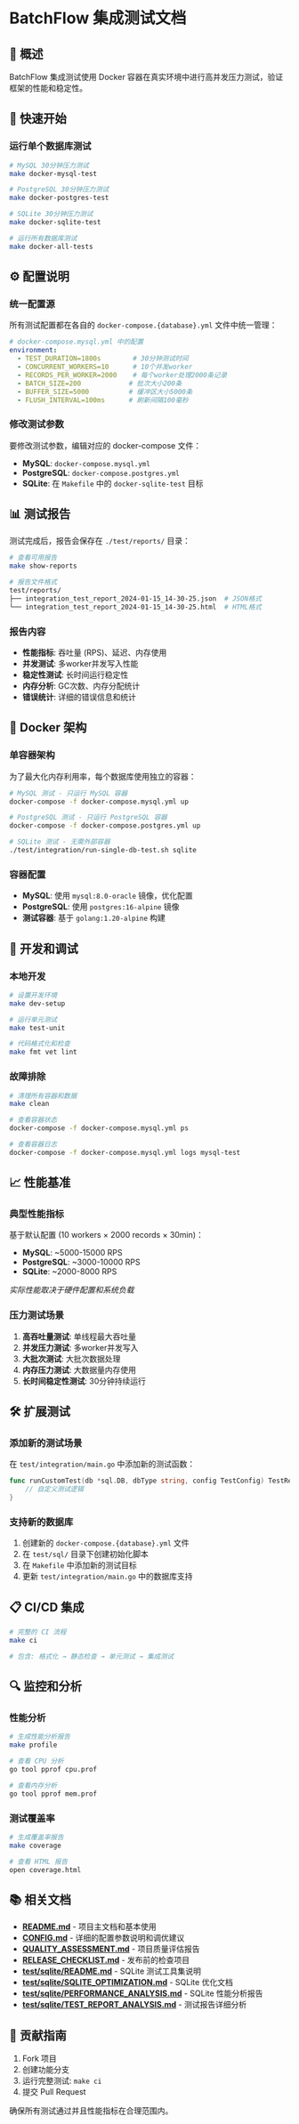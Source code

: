 # BatchFlow 集成测试文档

## 🎯 概述

BatchFlow 集成测试使用 Docker 容器在真实环境中进行高并发压力测试，验证框架的性能和稳定性。

## 🚀 快速开始

### 运行单个数据库测试

```bash
# MySQL 30分钟压力测试
make docker-mysql-test

# PostgreSQL 30分钟压力测试  
make docker-postgres-test

# SQLite 30分钟压力测试
make docker-sqlite-test

# 运行所有数据库测试
make docker-all-tests
```

## ⚙️ 配置说明

### 统一配置源

所有测试配置都在各自的 `docker-compose.{database}.yml` 文件中统一管理：

```yaml
# docker-compose.mysql.yml 中的配置
environment:
  - TEST_DURATION=1800s        # 30分钟测试时间
  - CONCURRENT_WORKERS=10      # 10个并发worker
  - RECORDS_PER_WORKER=2000    # 每个worker处理2000条记录
  - BATCH_SIZE=200            # 批次大小200条
  - BUFFER_SIZE=5000          # 缓冲区大小5000条
  - FLUSH_INTERVAL=100ms      # 刷新间隔100毫秒
```

### 修改测试参数

要修改测试参数，编辑对应的 docker-compose 文件：

- **MySQL**: `docker-compose.mysql.yml`
- **PostgreSQL**: `docker-compose.postgres.yml`
- **SQLite**: 在 `Makefile` 中的 `docker-sqlite-test` 目标

## 📊 测试报告

测试完成后，报告会保存在 `./test/reports/` 目录：

```bash
# 查看可用报告
make show-reports

# 报告文件格式
test/reports/
├── integration_test_report_2024-01-15_14-30-25.json  # JSON格式
└── integration_test_report_2024-01-15_14-30-25.html  # HTML格式
```

### 报告内容

- **性能指标**: 吞吐量 (RPS)、延迟、内存使用
- **并发测试**: 多worker并发写入性能
- **稳定性测试**: 长时间运行稳定性
- **内存分析**: GC次数、内存分配统计
- **错误统计**: 详细的错误信息和统计

## 🐳 Docker 架构

### 单容器架构

为了最大化内存利用率，每个数据库使用独立的容器：

```bash
# MySQL 测试 - 只运行 MySQL 容器
docker-compose -f docker-compose.mysql.yml up

# PostgreSQL 测试 - 只运行 PostgreSQL 容器  
docker-compose -f docker-compose.postgres.yml up

# SQLite 测试 - 无需外部容器
./test/integration/run-single-db-test.sh sqlite
```

### 容器配置

- **MySQL**: 使用 `mysql:8.0-oracle` 镜像，优化配置
- **PostgreSQL**: 使用 `postgres:16-alpine` 镜像
- **测试容器**: 基于 `golang:1.20-alpine` 构建

## 🔧 开发和调试

### 本地开发

```bash
# 设置开发环境
make dev-setup

# 运行单元测试
make test-unit

# 代码格式化和检查
make fmt vet lint
```

### 故障排除

```bash
# 清理所有容器和数据
make clean

# 查看容器状态
docker-compose -f docker-compose.mysql.yml ps

# 查看容器日志
docker-compose -f docker-compose.mysql.yml logs mysql-test
```

## 📈 性能基准

### 典型性能指标

基于默认配置 (10 workers × 2000 records × 30min)：

- **MySQL**: ~5000-15000 RPS
- **PostgreSQL**: ~3000-10000 RPS  
- **SQLite**: ~2000-8000 RPS

*实际性能取决于硬件配置和系统负载*

### 压力测试场景

1. **高吞吐量测试**: 单线程最大吞吐量
2. **并发压力测试**: 多worker并发写入
3. **大批次测试**: 大批次数据处理
4. **内存压力测试**: 大数据量内存使用
5. **长时间稳定性测试**: 30分钟持续运行

## 🛠️ 扩展测试

### 添加新的测试场景

在 `test/integration/main.go` 中添加新的测试函数：

```go
func runCustomTest(db *sql.DB, dbType string, config TestConfig) TestResult {
    // 自定义测试逻辑
}
```

### 支持新的数据库

1. 创建新的 `docker-compose.{database}.yml` 文件
2. 在 `test/sql/` 目录下创建初始化脚本
3. 在 `Makefile` 中添加新的测试目标
4. 更新 `test/integration/main.go` 中的数据库支持

## 📋 CI/CD 集成

```bash
# 完整的 CI 流程
make ci

# 包含: 格式化 → 静态检查 → 单元测试 → 集成测试
```

## 🔍 监控和分析

### 性能分析

```bash
# 生成性能分析报告
make profile

# 查看 CPU 分析
go tool pprof cpu.prof

# 查看内存分析  
go tool pprof mem.prof
```

### 测试覆盖率

```bash
# 生成覆盖率报告
make coverage

# 查看 HTML 报告
open coverage.html
```

## 📚 相关文档

- **[README.md](README.md)** - 项目主文档和基本使用
- **[CONFIG.md](CONFIG.md)** - 详细的配置参数说明和调优建议
- **[QUALITY_ASSESSMENT.md](QUALITY_ASSESSMENT.md)** - 项目质量评估报告
- **[RELEASE_CHECKLIST.md](RELEASE_CHECKLIST.md)** - 发布前的检查项目
- **[test/sqlite/README.md](test/sqlite/README.md)** - SQLite 测试工具集说明
- **[test/sqlite/SQLITE_OPTIMIZATION.md](test/sqlite/SQLITE_OPTIMIZATION.md)** - SQLite 优化文档
- **[test/sqlite/PERFORMANCE_ANALYSIS.md](test/sqlite/PERFORMANCE_ANALYSIS.md)** - SQLite 性能分析报告
- **[test/sqlite/TEST_REPORT_ANALYSIS.md](test/sqlite/TEST_REPORT_ANALYSIS.md)** - 测试报告详细分析

## 🤝 贡献指南

1. Fork 项目
2. 创建功能分支
3. 运行完整测试: `make ci`
4. 提交 Pull Request

确保所有测试通过并且性能指标在合理范围内。